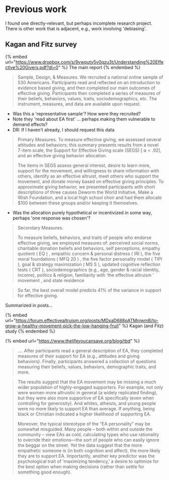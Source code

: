 # Previous work

I found one directly-relevant, but perhaps incomplete research project. There is other work that is adjacent, e.g., work involving 'debiasing'.&#x20;

## Kagan and Fitz survey

{% embed url="https://www.dropbox.com/s/9ywputy5v0qzu3t/Understanding%20Effective%20Givers.pdf?dl=0" %}
The main report
{% endembed %}

> Sample, Design, & Measures. We recruited a national online sample of 530 Americans. Participants read and reflected on an introduction to evidence based giving, and then completed our main outcomes of effective giving. Participants then completed a series of measures of their beliefs, behaviors, values, traits, sociodemographics, etc. The instrument, measures, and data are available upon request.&#x20;

* Was this a 'representative sample'? How were they recruited?&#x20;
* Note they 'read about EA first' ... perhaps making them vulnerable to demand effects?
* DR: If I haven't already, I should request this data

> Primary Measures. To measure effective giving, we assessed several attitudes and behaviors; this summary presents results from a novel 7-item scale, the Support for Effective Giving scale (SEGS) \[ ⍺ = .92], and an effective giving behavior allocation.&#x20;
>
>
>
> The items in SEGS assess general interest, desire to learn more, support for the movement, and willingness to share information with others, identify as an effective altruist, meet others who support the movement, and donate money based on effective giving principles. To approximate giving behavior, we presented participants with short descriptions of three causes Deworm the World Initiative, Make a Wish Foundation, and a local high school choir and had them allocate $100 between these groups and/or keeping it themselves.&#x20;

* Was the allocation purely hypothetical or incentivized in some way, perhaps 'one response was chosen'?

> Secondary Measures.&#x20;
>
> To measure beliefs, behaviors, and traits of people who endorse effective giving, we employed measures of: perceived social norms, charitable donation beliefs and behaviors, self perceptions, empathy quotient ( EQ ) , empathic concern & personal distress ( IRI ), the five moral foundations ( MFQ 20 ) , the five factor personality model ( TIPI ), goal & strategy maximization ( MS S ), updated cognitive reflection tests ( CRT ), sociodemographics (e.g., age, gender & racial identity, income), politics & religion, familiarity with ‘the effective altruism ’ movement , and state residence

>
>
> So far, the best overall model predicts 41% of the variance in support for effective giving.



Summarized in posts...

{% embed url="https://forum.effectivealtruism.org/posts/MDxaD688pATMnjwmB/to-grow-a-healthy-movement-pick-the-low-hanging-fruit" %}
Kagan (and Fitz) study
{% endembed %}

{% embed url="https://www.thelifeyoucansave.org/blog/tbd" %}

> &#x20;.... After participants read a general description of EA, they completed measures of their support for EA (e.g., attitudes and giving behaviors). Finally, participants answered a collection of questions measuring their beliefs, values, behaviors, demographic traits, and more.



> The results suggest that the EA movement may be missing a much wider population of highly-engaged supporters. For example, not only were women more altruistic in general (a widely replicated finding), but they were also more supportive of EA specifically (even when controlling for generosity). And whites, atheists, and young people were no more likely to support EA than average. If anything, being black or Christian indicated a higher likelihood of supporting EA.&#x20;
>
>
>
> Moreover, the typical stereotype of the “EA personality” may be somewhat misguided. Many people – both within and outside the community – view EAs as cold, calculating types who use rationality to override their emotions—the sort of people who can easily ignore the beggar on the street. Yet the data suggest that the more empathetic someone is (in both cognition and affect), the more likely they are to support EA. Importantly, another key predictor was the psychological trait of ‘maximizing tendency,’ a desire to optimize for the best option when making decisions (rather than settle for something good enough).
